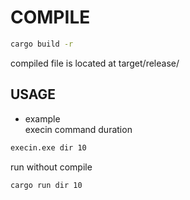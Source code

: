 # COMPILE
```bash
cargo build -r
```
compiled file is located at target/release/<br>
## USAGE
* example <br>
execin command duration <br>
```bash
execin.exe dir 10
```
run without compile <br>
```bash
cargo run dir 10
```
